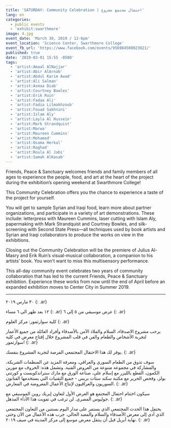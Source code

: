 ```yaml
---
title: 'SATURDAY: Community Celebration | احتفال مجتمع مشروع'
lang: en
categories:
  - public events
  - 'exhibit:swarthmore'
image: 4.jpg
event_date: 'March 30, 2019 / 12-6pm'
event_location: 'Science Center, Swarthmore College'
event_fb_url: 'https://www.facebook.com/events/956984508023821/'
published: true
date: '2019-03-01 15:55 -0500'
tags:
  - 'artist:Amaal AlNajjar'
  - 'artist:Abir AlArnab'
  - 'artist:Abdul Karim Awad'
  - 'artist:Ali Salman'
  - 'artist:Asmaa Diab'
  - 'artist:Courtney Bowles'
  - 'artist:Erik Ruin'
  - 'artist:Fadaa Ali'
  - 'artist:Fadia Lilmakhzoub'
  - 'artist:Fouad Sakhnini'
  - 'artist:Islam Aly'
  - 'artist:Layla Al Hussein'
  - 'artist:Mark Strandquist'
  - 'artist:Marwa'
  - 'artist:Maureen Cummins'
  - 'artist:Mohamed'
  - 'artist:Osama Herkal'
  - 'artist:Raghad'
  - 'artist:Roula Al Jabi'
  - 'artist:Samah AlKasab'
---
```


Friends, Peace & Sanctuary welcomes friends and family members of all ages to experience the people, food, and art at the heart of the project during the exhibition’s opening weekend at Swarthmore College! 

This Community Celebration offers you the chance to experience a taste of the project for yourself. 

You will get to sample Syrian and Iraqi food, learn more about partner organizations, and participate in a variety of art demonstrations. These include: letterpress with Maureen Cummins, laser cutting with Islam Aly, papermaking with Mark Strandquist and Courtney Bowles, and silk-screening with Second State Press—all techniques used by book artists and Syrian and Iraqi collaborators to produce the works on view in the exhibitions.

Closing out the Community Celebration will be the premiere of Julius Al-Masry and Erik Ruin’s visual-musical collaboration, a companion to his artists’ book. You won’t want to miss this multisensory performance. 

This all-day community event celebrates two years of community collaboration that has led to the current Friends, Peace & Sanctuary exhibition. Experience these works from now until the end of April before an expanded exhibition moves to Center City in Summer 2019.



<hr/>


٣٠ مارس ٢٠١٩ 
{: .ar}

١٢ بعد ظهر الي ٦ مساء
{: .ar}
عرض موسيقي من ٥ إلى ٦
{: .ar}

كلية سوارثمور: مركز العلوم
{: .ar}

يرحب مشروع الاصدقاء، السلام والملاذ الآمن بالأصدقاء وأفراد العائلة من جميع الأعمار لتجربة الأشخاص والطعام والفن في قلب المشروع خلال إفتاح معرض في كلية سوارثمور!
{: .ar}

يوفر لك هذا الاحتفال المجتمعي الفرصة لتجربة المشروع بنفسك.
{: .ar}

سوف تذوق من الطعام السوري والعراقي، ومعرفة المزيد عن المنظمات الشريكة، والمشاركة في مجموعة متنوعة من العروض الفنية. وتشمل هذه: الحروف مع مورين الكمون، القطع بالليزر مع إسلام علي، صناعة الورق مع مارك ستراندكويست و كورتني بولز، وفحص الحرير مع مكتبة سكند ستات بريس   - جميع التقنيات التي يستخدمها الفنانون السوريون والعراقيون لإنتاج الأعمال المعروضة في المعارض.
{: .ar}

سيكون اختتام احتفال المجتمع هو العرض الأول لتعاون إيريك روين الموسيقي مع جوليوس المصري. لن ترغب في تفويت هذا الأداء المذهل.
{: .ar}

يحتفل هذا الحدث المجتمعي الذي يستمر على مدار اليوم بسنتين من التعاون المجتمعي الذي أدى إلى معرض الأصدقاء والسلام والمعبد الحالي. جرب هذه الأعمال من الآن وحتى نهاية أبريل قبل أن ينتقل معرض موسع إلى مركز المدينة في صيف ٢٠١٩.
{: .ar}
